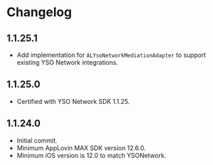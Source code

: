# Changelog

## 1.1.25.1
* Add implementation for `ALYsoNetworkMediationAdapter` to support existing YSO Network integrations.

## 1.1.25.0
* Certified with YSO Network SDK 1.1.25.

## 1.1.24.0
* Initial commit.
* Minimum AppLovin MAX SDK version 12.6.0.
* Minimum iOS version is 12.0 to match YSONetwork.
